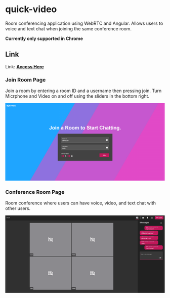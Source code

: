 # quick-video

Room conferencing application using WebRTC and Angular. Allows users to voice and text chat when joining the same conference room. 

**Currently only supported in Chrome**

## Link
Link: **[Access Here](https://bytevideo.joshvasilevsky.com)**


### Join Room Page
Join a room by entering a room ID and a username then pressing join. Turn Micrphone and Video on and off using the sliders in the bottom right.

![alt text](./docs/pictures/ui/join_room.png)

### Conference Room Page
Room conference where users can have voice, video, and text chat with other users.

![alt text](./docs/pictures/ui/conference_room.png)
